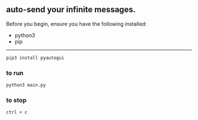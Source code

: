 ## auto-send your infinite messages.

Before you begin, ensure you have the following installed:

- python3
- pip

---

```python
pip3 install pyautogui
```
### to run
```python
python3 main.py
```
### to stop
```bash
ctrl + c
```